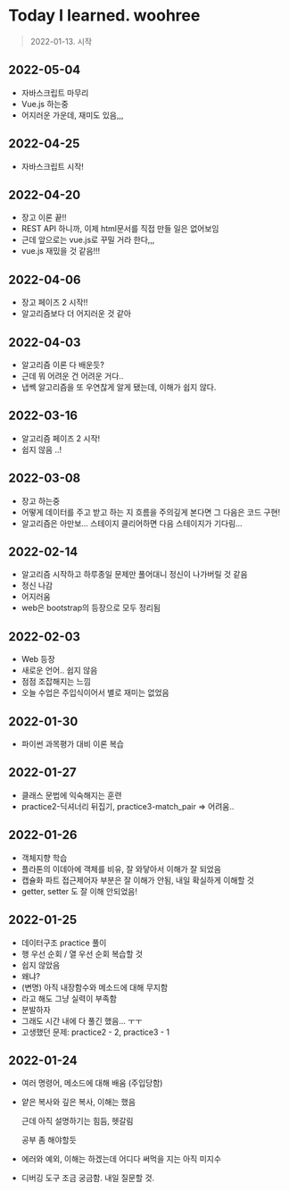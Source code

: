 # Today I learned. woohree

> 2022-01-13. 시작

## 2022-05-04

- 자바스크립트 마무리
- Vue.js 하는중
- 어지러운 가운데, 재미도 있음,,, 

## 2022-04-25

- 자바스크립트 시작!

## 2022-04-20

- 장고 이론 끝!!
- REST API 하니까, 이제 html문서를 직접 만들 일은 없어보임
- 근데 앞으로는 vue.js로 꾸밀 거라 한다,,,
- vue.js 재밌을 것 같음!!!

## 2022-04-06

- 장고 페이즈 2 시작!!
- 알고리즘보다 더 어지러운 것 같아

## 2022-04-03

- 알고리즘 이론 다 배운듯?
- 근데 뭐 어려운 건 어려운 거다..
- 냅쎅 알고리즘을 또 우연찮게 알게 됐는데, 이해가 쉽지 않다.

## 2022-03-16

- 알고리즘 페이즈 2 시작!
- 쉽지 않음 ..!

## 2022-03-08

- 장고 하는중
- 어떻게 데이터를 주고 받고 하는 지 흐름을 주의깊게 본다면 그 다음은 코드 구현!
- 알고리즘은 아만보... 스테이지 클리어하면 다음 스테이지가 기다림...

## 2022-02-14

- 알고리즘 시작하고 하루종일 문제만 풀어대니 정신이 나가버릴 것 같음
- 정신 나감
- 어지러움
- web은 bootstrap의 등장으로 모두 정리됨

## 2022-02-03

- Web 등장
- 새로운 언어.. 쉽지 않음
- 점점 조잡해지는 느낌
- 오늘 수업은 주입식이어서 별로 재미는 없었음

## 2022-01-30

- 파이썬 과목평가 대비 이론 복습

## 2022-01-27

- 클래스 문법에 익숙해지는 훈련
- practice2-딕셔너리 뒤집기, practice3-match_pair => 어려움..

## 2022-01-26

- 객체지향 학습
- 플라톤의 이데아에 객체를 비유, 잘 와닿아서 이해가 잘 되었음
- 캡슐화 파트 접근제어자 부분은 잘 이해가 안됨, 내일 확실하게 이해할 것
- getter, setter 도 잘 이해 안되었음!

## 2022-01-25

- 데이터구조 practice 풀이
- 행 우선 순회 / 열 우선 순회 복습할 것
- 쉽지 않았음
- 왜냐?
- (변명) 아직 내장함수와 메소드에 대해 무지함
- 라고 해도 그냥 실력이 부족함
- 분발하자
- 그래도 시간 내에 다 풀긴 했음... ㅜㅜ
- 고생했던 문제: practice2 - 2, practice3 - 1

## 2022-01-24

- 여러 명령어, 메소드에 대해 배움 (주입당함)

- 얕은 복사와 깊은 복사, 이해는 했음

  근데 아직 설명하기는 힘듬, 헷갈림

  공부 좀 해야할듯

- 에러와 예외, 이해는 하겠는데 어디다 써먹을 지는 아직 미지수

- 디버깅 도구 조금 궁금함. 내일 질문할 것.